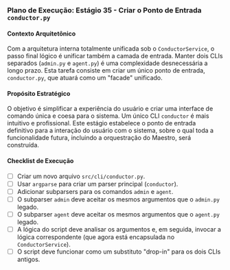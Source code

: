 ### Plano de Execução: Estágio 35 - Criar o Ponto de Entrada `conductor.py`

#### Contexto Arquitetônico

Com a arquitetura interna totalmente unificada sob o `ConductorService`, o passo final lógico é unificar também a camada de entrada. Manter dois CLIs separados (`admin.py` e `agent.py`) é uma complexidade desnecessária a longo prazo. Esta tarefa consiste em criar um único ponto de entrada, `conductor.py`, que atuará como um "facade" unificado.

#### Propósito Estratégico

O objetivo é simplificar a experiência do usuário e criar uma interface de comando única e coesa para o sistema. Um único CLI `conductor` é mais intuitivo e profissional. Este estágio estabelece o ponto de entrada definitivo para a interação do usuário com o sistema, sobre o qual toda a funcionalidade futura, incluindo a orquestração do Maestro, será construída.

#### Checklist de Execução

- [ ] Criar um novo arquivo `src/cli/conductor.py`.
- [ ] Usar `argparse` para criar um parser principal (`conductor`).
- [ ] Adicionar subparsers para os comandos `admin` e `agent`.
- [ ] O subparser `admin` deve aceitar os mesmos argumentos que o `admin.py` legado.
- [ ] O subparser `agent` deve aceitar os mesmos argumentos que o `agent.py` legado.
- [ ] A lógica do script deve analisar os argumentos e, em seguida, invocar a lógica correspondente (que agora está encapsulada no `ConductorService`).
- [ ] O script deve funcionar como um substituto "drop-in" para os dois CLIs antigos.
